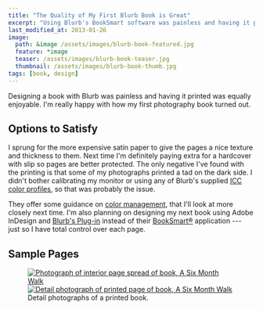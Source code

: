 ```yaml
---
title: "The Quality of My First Blurb Book is Great"
excerpt: "Using Blurb's BookSmart software was painless and having it printed was equally enjoyable."
last_modified_at: 2013-01-26
image: 
  path: &image /assets/images/blurb-book-featured.jpg
  feature: *image
  teaser: /assets/images/blurb-book-teaser.jpg
  thumbnail: /assets/images/blurb-book-thumb.jpg
tags: [book, design]
---
```


Designing a book with Blurb was painless and having it printed was equally enjoyable. I'm really happy with how my first photography book turned out.

## Options to Satisfy

I sprung for the more expensive satin paper to give the pages a nice texture and thickness to them. Next time I'm definitely paying extra for a hardcover with slip so pages are better protected. The only negative I've found with the printing is that some of my photographs printed a tad on the dark side. I didn't bother calibrating my monitor or using any of Blurb's supplied [ICC color profiles](http://www.blurb.com/downloads/Blurb_ICC_Profile.icc), so that was probably the issue.

They offer some guidance on [color management](http://www.blurb.com/color-management), that I'll look at more closely next time. I'm also planning on designing my next book using Adobe InDesign and [Blurb's Plug-in](http://www.blurb.com/indesign-plugin) instead of their [BookSmart®](http://www.blurb.com/booksmart) application --- just so I have total control over each page.

## Sample Pages

<figure class="half">
	<a href="{{ site.url }}/assets/images/six-month-walk-interior-1-1024.jpg" title="Photograph of interior page spread of book, A Six Month Walk"><img src="{{ site.url }}/assets/images/six-month-walk-interior-1-320.jpg" alt="Photograph of interior page spread of book, A Six Month Walk" /></a>
	<a href="{{ site.url }}/assets/images/six-month-walk-detail-print-1024.jpg" title="Detail photograph of printed page of book, A Six Month Walk"><img src="{{ site.url }}/assets/images/six-month-walk-detail-print-320.jpg" alt="Detail photograph of printed page of book, A Six Month Walk" /></a>
	<figcaption>Detail photographs of a printed book.</figcaption>
</figure>
